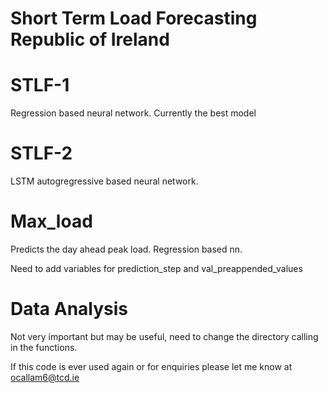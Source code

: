 # Short Term Load Forecasting Republic of Ireland

# STLF-1
  Regression based neural network. Currently the best model

# STLF-2
  LSTM autogregressive based neural network.

# Max_load
  Predicts the day ahead peak load. Regression based nn.
  
  Need to add variables for prediction_step and val_preappended_values
  
  
# Data Analysis
Not very important but may be useful, need to change the directory calling in the functions.
 
 If this code is ever used again or for enquiries please let me know at ocallam6@tcd.ie
